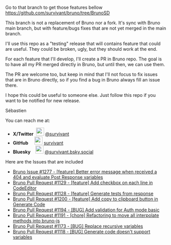 Go to that branch to get those features bellow
https://github.com/survivant/bruno/tree/BrunoSD

This branch is not a replacement of Bruno nor a fork. It's sync with Bruno main branch, but with feature/bugs fixes
that are not yet merged in the main branch.

I'll use this repo as a "testing" release that will contains feature that could are useful. They could be broken, ugly, but they should work at the end.

For each feature that I'll develop, I'll create a PR in Bruno repo. The goal is to have all my PR merged directly in Bruno, but until then, we can use them.

The PR are welcome too, but keep in mind that I'll not focus to fix issues that are in Bruno directly, so if you find a bug in Bruno always fill an issue there.

I hope this could be useful to someone else. Just follow this repo if you want to be notified for new release.

Sébastien

You can reach me at:

- **X/Twitter**&nbsp;&nbsp;<img src="https://github.githubassets.com/assets/x-023c3ca5e173.svg" width="25" height="25"> [@survivant](https://twitter.com/survivant)
- **GitHub**&nbsp;&nbsp;&nbsp;&nbsp;&nbsp;<img src="https://github.githubassets.com/assets/github-mark-9be88460eaa6.svg" width="25" height="25" > [survivant](https://github.com/survivant)
- **Bluesky**&nbsp;&nbsp;&nbsp;&nbsp;<img src="https://blueskyweb.xyz/images/logo-64x64.jpg" width="25" height="25" > [@survivant.bsky.social](https://bluesky.social/survivant)

Here are the Issues that are included

- [Bruno Issue #1277 - [feature] Better error message when received a 404 and evaluate Post Response variables](https://github.com/usebruno/bruno/issues/1277)
- [Bruno Pull Request #1129 - [feature] Add checkbox on each line in CodeEditor](https://github.com/usebruno/bruno/pull/1129)
- [Bruno Pull Request #1128 - [feature] Generate tests from response](https://github.com/usebruno/bruno/pull/1128)
- [Bruno Pull Request #1200 - [feature] Add copy to clipboard button in Generate Code](https://github.com/usebruno/bruno/pull/1200)
- [Bruno Pull Request #1194 - [BUG] Add validation for Auth mode basic](https://github.com/usebruno/bruno/pull/1194)
- [Bruno Pull Request #1191 - [chore] Refactoring to move all interpolate methods into bruno-js](https://github.com/usebruno/bruno/pull/1191)
- [Bruno Pull Request #1173 - [BUG] Replace recursive variables](https://github.com/usebruno/bruno/pull/1173)
- [Bruno Pull Request #1118 - [BUG] Generate code doesn't support variables](https://github.com/usebruno/bruno/pull/1118)

